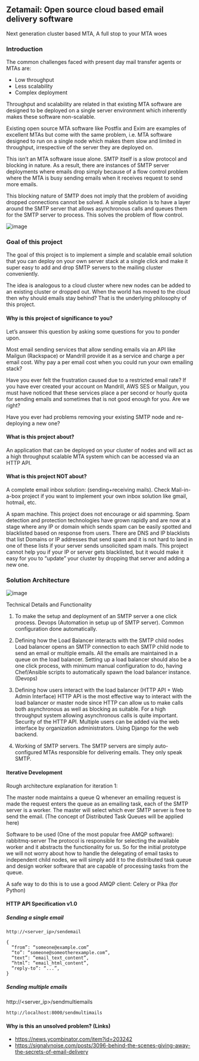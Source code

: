## Zetamail: Open source cloud based email delivery software
Next generation cluster based MTA, A full stop to your MTA woes


### Introduction

The common challenges faced with present day mail transfer agents or MTAs are:

* Low throughput
* Less scalability
* Complex deployment

Throughput and scalability are related in that existing  MTA software are designed to be deployed on a single server environment which inherently makes these software non-scalable.

Existing open source MTA software like Postfix and Exim are examples of excellent MTAs but come with the same problem, i.e. MTA software designed to run on a single node which makes them slow and limited in throughput, irrespective of the server they are deployed on.


This isn’t an MTA software issue alone. SMTP itself is a slow protocol and blocking in nature. As a result, there are instances of SMTP server deployments where emails drop simply because of a flow control problem where the MTA is busy sending emails when it receives request to send more emails.

This blocking nature of SMTP does not imply that the problem of avoiding dropped connections cannot be solved. A simple solution is to have a layer around the SMTP server that allows asynchronous calls and queues them for the SMTP server to process. This solves the problem of flow control.

![image](https://dl.dropboxusercontent.com/u/46611567/zetamail_static/arch1.png)

### Goal of this project

The goal of this project is to implement a simple and scalable email solution that you can deploy on your own server stack at a single click and make it super easy to add and drop SMTP servers to the mailing cluster conveniently.

The idea is analogous to a cloud cluster where new nodes can be added to an existing cluster or dropped out. When the world has moved to the cloud then why should emails stay behind? That is the underlying philosophy of this project.


#### Why is this project of significance to you?

Let’s answer this question by asking some questions for you to ponder upon.


Most email sending services that allow sending emails via an API like Mailgun (Rackspace) or Mandrill provide it as a service and charge a per email cost. Why pay a per email cost when you could run your own emailing stack?


Have you ever felt the frustration caused due to a restricted email rate? If you have ever created your account on Mandrill, AWS SES or Mailgun, you must have noticed that these services place a per second or hourly quota for sending emails and sometimes that is not good enough for you. Are we right?


Have you ever had problems removing your existing SMTP node and re-deploying a new one?


#### What is this project about?


An application that can be deployed on your cluster of nodes and will act as a high throughput scalable MTA system which can be accessed via an HTTP API.

#### What is this project NOT about?


A complete email inbox solution: (sending+receiving mails). Check Mail-in-a-box project if you want to implement your own inbox solution like gmail, hotmail, etc.

A spam machine. This project does not encourage or aid spamming. Spam detection and protection technologies have grown rapidly and are now at a stage where any IP or domain which sends spam can be easily spotted and blacklisted based on response from users. There are DNS and IP blacklists that list Domains or IP addresses that send spam and it is not hard to land in one of these lists if your server sends unsolicited spam mails. This project cannot help you if your IP or server gets blacklisted, but it would make it easy for you to “update” your cluster by dropping that server and adding a new one.


### Solution Architecture

![image](https://dl.dropboxusercontent.com/u/46611567/zetamail_static/arch2.png)

Technical Details and Functionality

1. To make the setup and deployment of an SMTP server a one click process.
Devops (Automation in setup up of SMTP server). Common configuration done automatically.

2. Defining how the Load Balancer interacts with the SMTP child nodes
Load balancer opens an SMTP connection to each SMTP child node to send an email or multiple emails.
All the emails are maintained in a queue on the load balancer.
Setting up a load balancer should also be a one click process, with minimum manual configuration to do, having Chef/Ansible scripts to automatically spawn the load balancer instance. (Devops)


3. Defining how users interact with the load balancer (HTTP API + Web Admin Interface)
HTTP API is the most effective way to interact with the load balancer or master node since HTTP can allow us to make calls both asynchronous as well as blocking as suitable. For a high throughput system allowing asynchronous calls is quite important.
Security of the HTTP API. Multiple users can be added via the web interface by organization administrators.
Using Django for the web backend.



4. Working of SMTP servers.
The SMTP servers are simply auto-configured MTAs responsible for delivering emails. They only speak SMTP.


#### Iterative Development

Rough architecture explanation for iteration 1:

The master node maintains a queue Q whenever an emailing request is made the request enters the queue as an emailing task, each of the SMTP server is a worker. The master will select which ever SMTP server is free to send the email.  (The concept of Distributed Task Queues will be applied here)

Software to be used (One of the most popular free AMQP software): rabbitmq-server
The protocol is responsible for selecting the available worker and it abstracts the functionality for us. So for the initial prototype we will not worry about how to handle the delegating of email tasks to independent child nodes, we will simply add it to the distributed task queue and design worker software that are capable of processing tasks from the queue.

A safe way to do this is to use a good AMQP client: Celery or Pika (for Python)


#### HTTP API Specification v1.0

##### Sending a single email

    http://<server_ip>/sendemail

```
{
  “from”: “someone@example.com”
  “to”: “someone@someotherexample.com”,
  “text”: “email_text_content”,
  “html”: “email_html_content”,
  “reply-to”: “...”,
}
```

##### Sending multiple emails

http://<server_ip>/sendmultiemails

    http://localhost:8000/sendmultimails


#### Why is this an unsolved problem? (Links)

* https://news.ycombinator.com/item?id=203242
* https://signalvnoise.com/posts/3096-behind-the-scenes-giving-away-the-secrets-of-email-delivery
